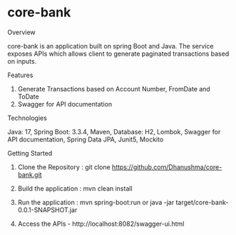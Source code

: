 # core-bank

Overview

core-bank is an application built on spring Boot and Java. The service exposes APIs which allows client to generate paginated transactions
based on inputs.

Features
1. Generate Transactions based on Account Number, FromDate and ToDate
2. Swagger for API documentation


Technologies

Java: 17,
Spring Boot: 3.3.4,
Maven,
Database: H2,
Lombok,
Swagger for API documentation,
Spring Data JPA,
Junit5, Mockito

Getting Started

1. Clone the Repository :
   git clone https://github.com/Dhanushma/core-bank.git

2. Build the application :
   mvn clean install

3. Run the application :
   mvn spring-boot:run or java -jar target/core-bank-0.0.1-SNAPSHOT.jar
4. Access the APIs - http://localhost:8082/swagger-ui.html 